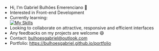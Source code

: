 - Hi, I’m Gabriel Bulhões Emerenciano 👋
- Interested in Front-end Development
- Currently learning: <br>
[![My Skills](https://skillicons.dev/icons?i=html,css,bootstrap,js,ts,react,nodejs,mysql,figma,git,github)](https://skillicons.dev)
- Looking to collaborate on attractive, responsive and efficient interfaces
- Any feedbacks on my projects are welcome 😄
- Contact: bulhoesgabriel@outlook.com
- Portfolio: https://bulhoesgabriel.github.io/portfolio
